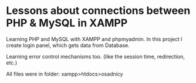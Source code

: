 # Lessons about connections between PHP & MySQL in XAMPP

Learning PHP and MySQL with XAMPP and phpmyadmin.
In this project I create login panel, which gets data from Database.

Learning error control mechanisms too.
(like the session time, redirection, etc.)

All files were in folder: xampp>htdocs>osadnicy